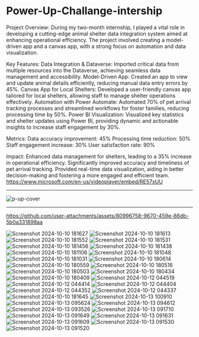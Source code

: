 # Power-Up-Challange-intership
Project Overview: During my two-month internship, I played a vital role in developing a cutting-edge animal shelter data integration system aimed at enhancing operational efficiency. The project involved creating a model-driven app and a canvas app, with a strong focus on automation and data visualization.

Key Features:
Data Integration & Dataverse: Imported critical data from multiple resources into the Dataverse, achieving seamless data management and accessibility.
Model-Driven App: Created an app to view and update animal details efficiently, reducing manual data entry errors by 45%.
Canvas App for Local Shelters: Developed a user-friendly canvas app tailored for local shelters, allowing staff to manage shelter operations effectively.
Automation with Power Automate: Automated 70% of pet arrival tracking processes and streamlined workflows for foster families, reducing processing time by 50%.
Power BI Visualization: Visualized key statistics and shelter updates using Power BI, providing dynamic and actionable insights to increase staff engagement by 30%.

Metrics:
Data accuracy improvement: 45%
Processing time reduction: 50%
Staff engagement increase: 30%
User satisfaction rate: 90%

Impact:
Enhanced data management for shelters, leading to a 35% increase in operational efficiency.
Significantly improved accuracy and timeliness of pet arrival tracking.
Provided real-time data visualization, aiding in better decision-making and fostering a more engaged and efficient team.
https://www.microsoft.com/en-us/videoplayer/embed/RE57xUU
_____________________________________________________________________________________
![p-up-cover](https://github.com/user-attachments/assets/8dfe8d92-a056-4b3b-a16e-ad3377a1b845)
_____________________________________________________________________________________

https://github.com/user-attachments/assets/80996758-9670-459e-86db-5b0a331898aa

![Screenshot 2024-10-10 181627](https://github.com/user-attachments/assets/746a971e-044c-4fbf-a79a-8294cc518dc7)
![Screenshot 2024-10-10 181613](https://github.com/user-attachments/assets/2b8e5cae-22b9-4d5b-b73c-e9d14fbf30cd)
![Screenshot 2024-10-10 181552](https://github.com/user-attachments/assets/e74917a1-a0c6-4033-ba49-c8b003afda69)
![Screenshot 2024-10-10 181531](https://github.com/user-attachments/assets/c7809ca9-60c2-4324-9786-9d3168194f24)
![Screenshot 2024-10-10 181456](https://github.com/user-attachments/assets/96ef688d-1995-4bf2-a0c2-9be44024b6b6)
![Screenshot 2024-10-10 181438](https://github.com/user-attachments/assets/45d6ab40-3d08-48cf-b412-0c2afa7ddf9d)
![Screenshot 2024-10-10 181106](https://github.com/user-attachments/assets/8449e79e-8986-45f3-9e0c-e1062ba5c995)
![Screenshot 2024-10-10 181048](https://github.com/user-attachments/assets/6d72df4e-d306-4743-9153-05e7d2099d30)
![Screenshot 2024-10-10 181031](https://github.com/user-attachments/assets/ea1e0b0a-a5ef-41b7-bc06-d6608c46a11b)
![Screenshot 2024-10-10 180614](https://github.com/user-attachments/assets/33b91268-b275-42d8-a9f7-5e55081efd1d)
![Screenshot 2024-10-10 180559](https://github.com/user-attachments/assets/826a7f63-0227-4e73-9aca-c6ca59eb7995)
![Screenshot 2024-10-10 180516](https://github.com/user-attachments/assets/76591982-89e6-4790-83f0-e61234989580)
![Screenshot 2024-10-10 180503](https://github.com/user-attachments/assets/420f9717-35ad-4e4e-8ccc-cce546cdbe88)
![Screenshot 2024-10-10 180434](https://github.com/user-attachments/assets/6af79d4b-fab3-418e-b069-a003a4328de3)
![Screenshot 2024-10-10 180409](https://github.com/user-attachments/assets/58406b10-19c7-4cbf-ae8c-e80e85603526)
![Screenshot 2024-10-12 044519](https://github.com/user-attachments/assets/da524efa-46aa-41cd-954f-44e4e0c26116)
![Screenshot 2024-10-12 044414](https://github.com/user-attachments/assets/f4bf0111-b799-47d4-bc94-87459bd12dc8)
![Screenshot 2024-10-12 044404](https://github.com/user-attachments/assets/3b3d3c2c-ac9e-4bf0-a9c5-e24e4d4fd4cc)
![Screenshot 2024-10-12 044352](https://github.com/user-attachments/assets/110208c7-909a-43f1-bb26-7b7a15f54460)
![Screenshot 2024-10-12 044337](https://github.com/user-attachments/assets/62fecf25-144b-4bba-bc8f-6587c8673802)
![Screenshot 2024-10-10 181645](https://github.com/user-attachments/assets/f5c687bb-b5dd-42aa-b05b-cf29ddf9d587)
![Screenshot 2024-10-13 100910](https://github.com/user-attachments/assets/82cb742f-a833-487d-b4d4-9c5d78362bb0)
![Screenshot 2024-10-13 095624](https://github.com/user-attachments/assets/354b8a8e-1c06-419b-b355-519cb7c2c011)
![Screenshot 2024-10-13 094612](https://github.com/user-attachments/assets/ff572b7b-b7da-44aa-99d3-414739474a3d)
![Screenshot 2024-10-13 093526](https://github.com/user-attachments/assets/11aa53b8-9e77-4333-8b46-0eb58b910051)
![Screenshot 2024-10-13 091710](https://github.com/user-attachments/assets/7ce7a64e-1345-4d87-bf21-1aec6a2a82a0)
![Screenshot 2024-10-13 091649](https://github.com/user-attachments/assets/7bbff8de-847d-49ce-94d4-44f4d982a016)
![Screenshot 2024-10-13 091631](https://github.com/user-attachments/assets/1752f436-1b8d-47ae-976f-627787178de8)
![Screenshot 2024-10-13 091609](https://github.com/user-attachments/assets/26e344f5-d919-4ab2-912a-6fc6404dddc9)
![Screenshot 2024-10-13 091530](https://github.com/user-attachments/assets/a7b70bc8-51df-4de2-84b7-d121aaa63ad4)
![Screenshot 2024-10-13 091520](https://github.com/user-attachments/assets/9c3af12a-cb71-449b-be1f-fefcd1e0797c)
